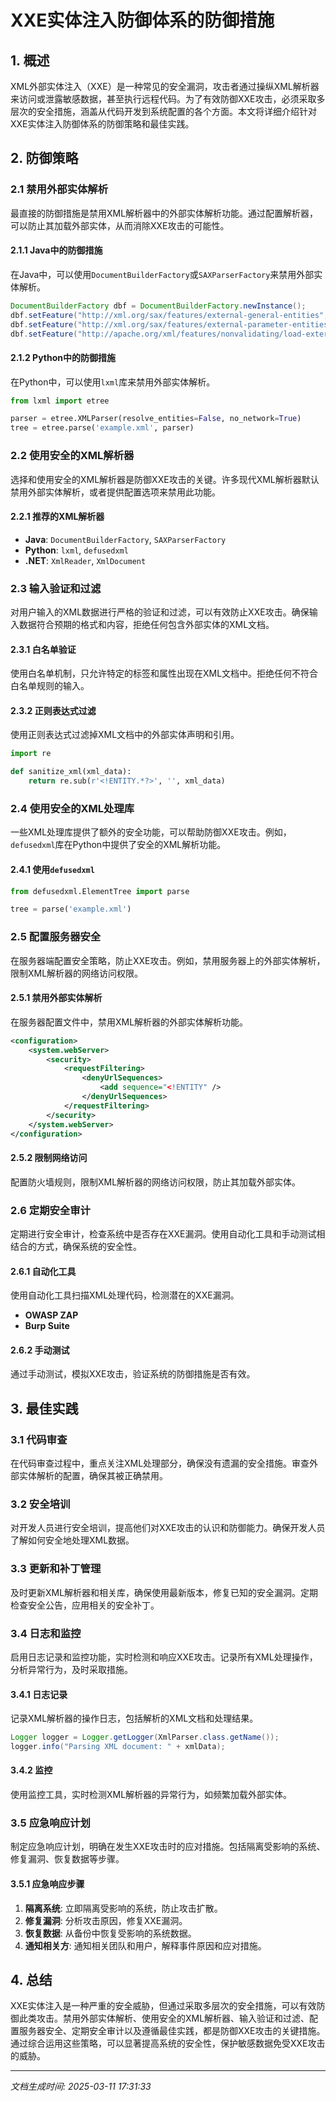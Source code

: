# XXE实体注入防御体系的防御措施

## 1. 概述

XML外部实体注入（XXE）是一种常见的安全漏洞，攻击者通过操纵XML解析器来访问或泄露敏感数据，甚至执行远程代码。为了有效防御XXE攻击，必须采取多层次的安全措施，涵盖从代码开发到系统配置的各个方面。本文将详细介绍针对XXE实体注入防御体系的防御策略和最佳实践。

## 2. 防御策略

### 2.1 禁用外部实体解析

最直接的防御措施是禁用XML解析器中的外部实体解析功能。通过配置解析器，可以防止其加载外部实体，从而消除XXE攻击的可能性。

#### 2.1.1 Java中的防御措施

在Java中，可以使用`DocumentBuilderFactory`或`SAXParserFactory`来禁用外部实体解析。

```java
DocumentBuilderFactory dbf = DocumentBuilderFactory.newInstance();
dbf.setFeature("http://xml.org/sax/features/external-general-entities", false);
dbf.setFeature("http://xml.org/sax/features/external-parameter-entities", false);
dbf.setFeature("http://apache.org/xml/features/nonvalidating/load-external-dtd", false);
```

#### 2.1.2 Python中的防御措施

在Python中，可以使用`lxml`库来禁用外部实体解析。

```python
from lxml import etree

parser = etree.XMLParser(resolve_entities=False, no_network=True)
tree = etree.parse('example.xml', parser)
```

### 2.2 使用安全的XML解析器

选择和使用安全的XML解析器是防御XXE攻击的关键。许多现代XML解析器默认禁用外部实体解析，或者提供配置选项来禁用此功能。

#### 2.2.1 推荐的XML解析器

- **Java**: `DocumentBuilderFactory`, `SAXParserFactory`
- **Python**: `lxml`, `defusedxml`
- **.NET**: `XmlReader`, `XmlDocument`

### 2.3 输入验证和过滤

对用户输入的XML数据进行严格的验证和过滤，可以有效防止XXE攻击。确保输入数据符合预期的格式和内容，拒绝任何包含外部实体的XML文档。

#### 2.3.1 白名单验证

使用白名单机制，只允许特定的标签和属性出现在XML文档中。拒绝任何不符合白名单规则的输入。

#### 2.3.2 正则表达式过滤

使用正则表达式过滤掉XML文档中的外部实体声明和引用。

```python
import re

def sanitize_xml(xml_data):
    return re.sub(r'<!ENTITY.*?>', '', xml_data)
```

### 2.4 使用安全的XML处理库

一些XML处理库提供了额外的安全功能，可以帮助防御XXE攻击。例如，`defusedxml`库在Python中提供了安全的XML解析功能。

#### 2.4.1 使用`defusedxml`

```python
from defusedxml.ElementTree import parse

tree = parse('example.xml')
```

### 2.5 配置服务器安全

在服务器端配置安全策略，防止XXE攻击。例如，禁用服务器上的外部实体解析，限制XML解析器的网络访问权限。

#### 2.5.1 禁用外部实体解析

在服务器配置文件中，禁用XML解析器的外部实体解析功能。

```xml
<configuration>
    <system.webServer>
        <security>
            <requestFiltering>
                <denyUrlSequences>
                    <add sequence="<!ENTITY" />
                </denyUrlSequences>
            </requestFiltering>
        </security>
    </system.webServer>
</configuration>
```

#### 2.5.2 限制网络访问

配置防火墙规则，限制XML解析器的网络访问权限，防止其加载外部实体。

### 2.6 定期安全审计

定期进行安全审计，检查系统中是否存在XXE漏洞。使用自动化工具和手动测试相结合的方式，确保系统的安全性。

#### 2.6.1 自动化工具

使用自动化工具扫描XML处理代码，检测潜在的XXE漏洞。

- **OWASP ZAP**
- **Burp Suite**

#### 2.6.2 手动测试

通过手动测试，模拟XXE攻击，验证系统的防御措施是否有效。

## 3. 最佳实践

### 3.1 代码审查

在代码审查过程中，重点关注XML处理部分，确保没有遗漏的安全措施。审查外部实体解析的配置，确保其被正确禁用。

### 3.2 安全培训

对开发人员进行安全培训，提高他们对XXE攻击的认识和防御能力。确保开发人员了解如何安全地处理XML数据。

### 3.3 更新和补丁管理

及时更新XML解析器和相关库，确保使用最新版本，修复已知的安全漏洞。定期检查安全公告，应用相关的安全补丁。

### 3.4 日志和监控

启用日志记录和监控功能，实时检测和响应XXE攻击。记录所有XML处理操作，分析异常行为，及时采取措施。

#### 3.4.1 日志记录

记录XML解析器的操作日志，包括解析的XML文档和处理结果。

```java
Logger logger = Logger.getLogger(XmlParser.class.getName());
logger.info("Parsing XML document: " + xmlData);
```

#### 3.4.2 监控

使用监控工具，实时检测XML解析器的异常行为，如频繁加载外部实体。

### 3.5 应急响应计划

制定应急响应计划，明确在发生XXE攻击时的应对措施。包括隔离受影响的系统、修复漏洞、恢复数据等步骤。

#### 3.5.1 应急响应步骤

1. **隔离系统**: 立即隔离受影响的系统，防止攻击扩散。
2. **修复漏洞**: 分析攻击原因，修复XXE漏洞。
3. **恢复数据**: 从备份中恢复受影响的系统数据。
4. **通知相关方**: 通知相关团队和用户，解释事件原因和应对措施。

## 4. 总结

XXE实体注入是一种严重的安全威胁，但通过采取多层次的安全措施，可以有效防御此类攻击。禁用外部实体解析、使用安全的XML解析器、输入验证和过滤、配置服务器安全、定期安全审计以及遵循最佳实践，都是防御XXE攻击的关键措施。通过综合运用这些策略，可以显著提高系统的安全性，保护敏感数据免受XXE攻击的威胁。

---

*文档生成时间: 2025-03-11 17:31:33*
